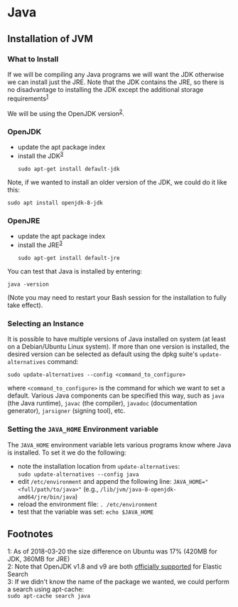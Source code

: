 Java
====

Installation of JVM
-------------------

### What to Install ###
If we will be compiling any Java programs we will want the JDK otherwise we can install just the JRE. Note that the JDK contains the JRE, so 
there is no disadvantage to installing the JDK except the additional storage requirements<sup>[1](#footnote01)</sup>

We will be using the OpenJDK version<sup>[2](#footnote02)</sup>.

### OpenJDK ###
- update the apt package index
- install the JDK<sup>[3](#footnote03)</sup>
  ```
  sudo apt-get install default-jdk
  ```

Note, if we wanted to install an older version of the JDK, we could do it like this:
```
sudo apt install openjdk-8-jdk
```
  
### OpenJRE ###
- update the apt package index
- install the JRE<sup>[3](#footnote03)</sup>
  ```
  sudo apt-get install default-jre
  ```


You can test that Java is installed by entering:

```
java -version
```

(Note you may need to restart your Bash session for the installation to fully take effect).

### Selecting an Instance ###
It is possible to have multiple versions of Java installed on system (at least on a Debian/Ubuntu Linux system). If more than one version
is installed, the desired version can be selected as default using the dpkg suite's `update-alternatives` command:

```
sudo update-alternatives --config <command_to_configure>
```

where `<command_to_configure>` is the command for which we want to set a default. Various Java components can be specified this way, such as 
`java` (the Java runtime), `javac` (the compiler), `javadoc` (documentation generator), `jarsigner` (signing tool), etc.

### Setting the `JAVA_HOME` Environment variable ###
The `JAVA_HOME` environment variable lets various programs know where Java is installed. To set it we do the following:
- note the installation location from `update-alternatives`:  
  `sudo update-alternatives --config java`
- edit `/etc/environment` and append the following line:
  `JAVA_HOME="<full/path/to/java>"` (e.g., `/lib/jvm/java-8-openjdk-amd64/jre/bin/java`)
- reload the environment file:
  `. /etc/environment`
- test that the variable was set:
  `echo $JAVA_HOME`
  


Footnotes
---------
<a name="footnote01">1</a>: As of 2018-03-20 the size difference on Ubuntu was 17% (420MB for JDK, 360MB for JRE)  
<a name="footnote02">2</a>: Note that OpenJDK v1.8 and v9 are both [officially supported](https://www.elastic.co/support/matrix#matrix_jvm) for Elastic Search  
<a name="footnote03">3</a>: If we didn't know the name of the package we wanted, we could perform a search using apt-cache:  
                            ```
                            sudo apt-cache search java
                            ```
